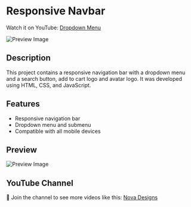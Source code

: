 # Responsive Navbar
Watch it on YouTube: [Dropdown Menu]([https://www.youtube.com/watch?v=VIDEO_ID](https://youtu.be/nUJLcXtAc6c))

![Preview Image](preview.jpg)

## Description
This project contains a responsive navigation bar with a dropdown menu and a search button, add to cart logo and avatar logo. It was developed using HTML, CSS, and JavaScript. 

## Features
- Responsive navigation bar
- Dropdown menu and submenu
- Compatible with all mobile devices

## Preview
![Preview Image](preview.jpg)

## YouTube Channel
💙 Join the channel to see more videos like this: [Nova Designs](https://www.youtube.com/channel/UClNFeG4Smv1G7PIl9YCLkfA)
